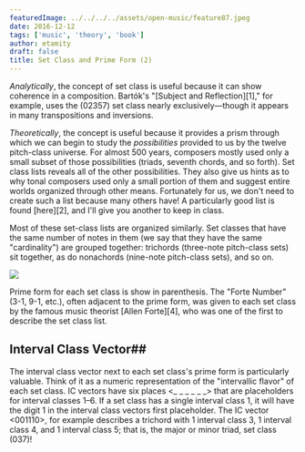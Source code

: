 ```yaml
---
featuredImage: ../../../../assets/open-music/feature87.jpeg
date: 2016-12-12
tags: ['music', 'theory', 'book']
author: etamity
draft: false
title: Set Class and Prime Form (2)
---
```


_Analytically_, the concept of set class is useful because it can show coherence in a composition. Bartók's "[Subject and Reflection][1]," for example, uses the (02357) set class nearly exclusively—though it appears in many transpositions and inversions.

_Theoretically_, the concept is useful because it provides a prism through which we can begin to study the _possibilities_ provided to us by the twelve pitch-class universe. For almost 500 years, composers mostly used only a small subset of those possibilities (triads, seventh chords, and so forth). Set class lists reveals all of the other possibilities. They also give us hints as to why tonal composers used only a small portion of them and suggest entire worlds organized through other means. Fortunately for us, we don't need to create such a list because many others have! A particularly good list is found [here][2], and I'll give you another to keep in class.

Most of these set-class lists are organized similarly. Set classes that have the same number of notes in them (we say that they have the same "cardinality") are grouped together: trichords (three-note pitch-class sets) sit together, as do nonachords (nine-note pitch-class sets), and so on. 

[![](/Graphics/postTonal/trichordsAndNonachords.png)](/Graphics/postTonal/trichordsAndNonachords.png)

Prime form for each set class is show in parenthesis. The "Forte Number" (3-1, 9-1, etc.), often adjacent to the prime form, was given to each set class by the famous music theorist [Allen Forte][4], who was one of the first to describe the set class list.

## Interval Class Vector##

The interval class vector next to each set class's prime form is particularly valuable. Think of it as a numeric representation of the "intervallic flavor" of each set class. IC vectors have six places <_ _ _ _ _ _> that are placeholders for interval classes 1–6. If a set class has a single interval class 1, it will have the digit 1 in the interval class vectors first placeholder. The IC vector <001110>, for example describes a trichord with 1 interval class 3, 1 interval class 4, and 1 interval class 5; that is, the major or minor triad, set class (037)!
